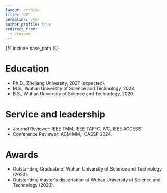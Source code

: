 ```yaml
---
layout: archive
title: "CV"
permalink: /cv/
author_profile: true
redirect_from:
  - /resume
---
```


{% include base_path %}

Education
======
* Ph.D., Zhejiang University, 2027 (expected).
* M.S., Wuhan University of Science and Technology, 2023.
* B.S., Wuhan University of Science and Technology, 2020.
  
Service and leadership
======
* Journal Reviewer: IEEE TMM, IEEE TAFFC, IVC, IEEE ACCESS.
* Conference Reviewer: ACM MM, ICASSP 2024.

Awards
======
* Outstanding Graduate of Wuhan University of Science and Technology (2023).
* Outstanding master's dissertation of Wuhan University of Science and Technology (2023).
